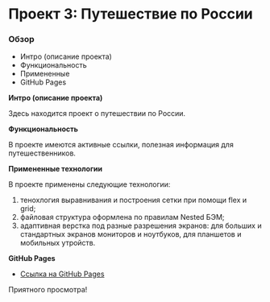 # Проект 3: Путешествие по России

### Обзор
* Интро (описание проекта)
* Функциональность
* Примененные
* GitHub Pages

**Интро (описание проекта)**

Здесь находится проект о путешествии по России.

**Функциональность**

В проекте имеются активные ссылки, полезная информация для путешественников.

**Примененные технологии**

В проекте применены следующие технологии:
1. тенохлогия выравнивания и построения сетки при помощи flex и grid;
2. файловая структура оформлена по правилам Nested БЭМ;
3. адаптивная верстка под разные разрешения экранов: для больших и стандартных экранов мониторов и ноутбуков, для планшетов и мобильных утройств.

**GitHub Pages**

* [Ссылка на GitHub Pages](https://https://tatyanagolendukhina.github.io/russian-travel/index.html)


Приятного просмотра!
